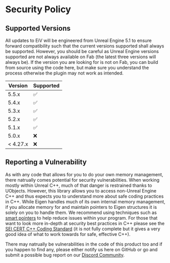 # Security Policy

## Supported Versions

All updates to EiV will be engineered from Unreal Engine 5.1 to ensure forward compatibility such that the current versions supported shall always be supported. However, you should be careful as Unreal Engine versions
supported are not always available on Fab (the latest three versions will always be). If the version you are looking for is not on Fab, you can build from source using the code here, but make sure you understand the 
process otherwise the plugin may not work as intended.

| Version | Supported          |
| ------- | ------------------ |
| 5.5.x   | :white_check_mark: |
| 5.4.x   | :white_check_mark: |
| 5.3.x   | :white_check_mark: |
| 5.2.x   | :white_check_mark: |
| 5.1.x   | :white_check_mark: |
| 5.0.x   | :x:                |
| < 4.27.x| :x:                |

## Reporting a Vulnerability

As with any code that allows for you to do your own memory management, there natrually comes potential for security vulnerabilities. When working mostly within Unreal C++, much of that danger is restrained thanks to UObjects.
However, this library allows you to access non-Unreal Engine C++ and thus expects you to understand more about safe coding practices in C++. While Eigen handles much of its own internal memory management, if you allocate memory for and maintain
pointers to Eigen structures it is solely on you to handle them. We recommend using techniques such as [smart pointers](https://learn.microsoft.com/en-us/cpp/cpp/smart-pointers-modern-cpp?view=msvc-170)
to help reduce issues within your program. For those that want to look more in-depth at security best practices in C++ please see the [SEI CERT C++ Coding Standard](https://wiki.sei.cmu.edu/confluence/display/cplusplus/2+Rules) 
(it is not fully complete but it gives a very good idea of what to work towards for safe, effective C++).

There may natrually be vulnerabilities in the code of this product too and if you happen to find any, please either notify us here on GitHub or go and submit a possible bug report on our [Discord Community](https://discord.gg/usmH9mZGVe).

